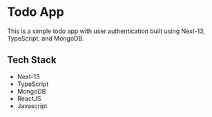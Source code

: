 # Todo App

This is a simple todo app with user authentication built using Next-13, TypeScript, and MongoDB.

## Tech Stack
- Next-13
- TypeScript 
- MongoDB 
- ReactJS
- Javascript 

